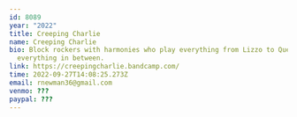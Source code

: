 ```yaml
---
id: 8089
year: "2022"
title: Creeping Charlie
name: Creeping Charlie
bio: Block rockers with harmonies who play everything from Lizzo to Queen and
  everything in between.
link: https://creepingcharlie.bandcamp.com/
time: 2022-09-27T14:08:25.273Z
email: rnewman36@gmail.com
venmo: ???
paypal: ???
---
```

